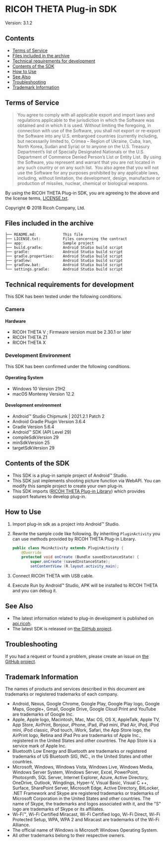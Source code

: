 # RICOH THETA Plug-in SDK

Version: 3.1.2

## Contents

* [Terms of Service](#terms)
* [Files included in the archive](#files)
* [Technical requirements for development](#requirements)
* [Contents of the SDK](#contents)
* [How to Use](#how_to_use)
* [See Also](#see_also)
* [Troubleshooting](#troubleshooting)
* [Trademark Information](#trademark)

<a name="terms"></a>
## Terms of Service

> You agree to comply with all applicable export and import laws and regulations applicable to the jurisdiction in which the Software was obtained and in which it is used. Without limiting the foregoing, in connection with use of the Software, you shall not export or re-export the Software  into any U.S. embargoed countries (currently including, but necessarily limited to, Crimea – Region of Ukraine, Cuba, Iran, North Korea, Sudan and Syria) or  to anyone on the U.S. Treasury Department’s list of Specially Designated Nationals or the U.S. Department of Commerce Denied Person’s List or Entity List.  By using the Software, you represent and warrant that you are not located in any such country or on any such list.  You also agree that you will not use the Software for any purposes prohibited by any applicable laws, including, without limitation, the development, design, manufacture or production of missiles, nuclear, chemical or biological weapons.

By using the RICOH THETA Plug-in SDK, you are agreeing to the above and the license terms, [LICENSE.txt](LICENSE.txt).

Copyright &copy; 2018 Ricoh Company, Ltd.

<a name="files"></a>
## Files included in the archive

```
├── README.md:            This file
├── LICENSE.txt:          Files concerning the contract
├── app:                  Sample project
├── build.gradle:         Android Studio build script
├── gradle:               Android Studio build script
├── gradle.properties:    Android Studio build script
├── gradlew:              Android Studio build script
├── gradlew.bat:          Android Studio build script
└── settings.gradle:      Android Studio build script
```

<a name="requirements"></a>
## Technical requirements for development

This SDK has been tested under the following conditions.

### Camera

#### Hardware

* RICOH THETA V ; Firmware version must be 2.30.1 or later
* RICOH THETA Z1
* RICOH THETA X

### Development Environment

This SDK has been confirmed under the following conditions.

#### Operating System

* Windows 10 Version 21H2
* macOS Monterey Version 12.2

#### Development environment

* Android&trade; Studio Chipmunk | 2021.2.1 Patch 2
* Android Gradle Plugin Version 3.6.4
* Gradle Version 5.6.4
* Android&trade; SDK (API Level 29)
* compileSdkVersion 29
* minSdkVersion 25
* targetSdkVersion 29

<a name="contents"></a>
## Contents of the SDK

* This SDK is a plug-in sample project of Android&trade; Studio.
* This SDK just implements shooting picture function via WebAPI. You can modify this sample project to create your own plug-in.
* This SDK imports ([RICOH THETA Plug-in Library](https://github.com/ricohapi/theta-plugin-library)) which provides support features to develop plug-in.

<a name="how_to_use"></a>
## How to Use

1. Import plug-in sdk as a project into Android&trade; Studio.
1. Rewrite the sample code like following. By inheriting `PluginActivity` you can use methods provided by RICOH THETA Plug-in Library.

    ```java
    public class MainActivity extends PluginActivity {
        @Override
        protected void onCreate (Bundle savedInstanceState) {
            super.onCreate (savedInstanceState);
            setContentView (R.layout.activity_main);
    ```

1. Connect RICOH THETA with USB cable.
1. Execute Run by Android&trade; Studio, APK will be installed to RICOH THETA and you can debug it.

<a name="see_also"></a>
## See Also

* The latest information related to plug-in development is published on [api.ricoh](https://api.ricoh/docs/theta-plugin/).
* The latest SDK is released on [the GitHub project](https://github.com/ricohapi/theta-plugin-sdk).

<a name="troubleshooting"></a>
## Troubleshooting

If you had a request or found a problem, please create an issue on [the GitHub project](https://github.com/ricohapi/theta-plugin-sdk/issues).

<a name="trademark"></a>
## Trademark Information

The names of products and services described in this document are trademarks or registered trademarks of each company.

* Android, Nexus, Google Chrome, Google Play, Google Play logo, Google Maps, Google+, Gmail, Google Drive, Google Cloud Print and YouTube are trademarks of Google Inc.
* Apple, Apple logo, Macintosh, Mac, Mac OS, OS X, AppleTalk, Apple TV, App Store, AirPrint, Bonjour, iPhone, iPad, iPad mini, iPad Air, iPod, iPod mini, iPod classic, iPod touch, iWork, Safari, the App Store logo, the AirPrint logo, Retina and iPad Pro are trademarks of Apple Inc., registered in the United States and other countries. The App Store is a service mark of Apple Inc.
* Bluetooth Low Energy and Bluetooth are trademarks or registered trademarks of US Bluetooth SIG, INC., in the United States and other countries.
* Microsoft, Windows, Windows Vista, Windows Live, Windows Media, Windows Server System, Windows Server, Excel, PowerPoint, Photosynth, SQL Server, Internet Explorer, Azure, Active Directory, OneDrive, Outlook, Wingdings, Hyper-V, Visual Basic, Visual C ++, Surface, SharePoint Server, Microsoft Edge, Active Directory, BitLocker, .NET Framework and Skype are registered trademarks or trademarks of Microsoft Corporation in the United States and other countries. The name of Skype, the trademarks and logos associated with it, and the "S" logo are trademarks of Skype or its affiliates.
* Wi-Fi™, Wi-Fi Certified Miracast, Wi-Fi Certified logo, Wi-Fi Direct, Wi-Fi Protected Setup, WPA, WPA 2 and Miracast are trademarks of the Wi-Fi Alliance.
* The official name of Windows is Microsoft Windows Operating System.
* All other trademarks belong to their respective owners.
